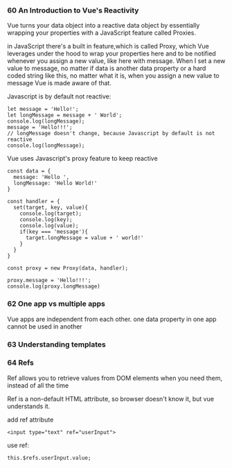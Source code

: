 ### 60 An Introduction to Vue's Reactivity

Vue turns your data object into a reactive data object by essentially wrapping your properties with a JavaScript feature called Proxies.

in JavaScript there's a built in feature,which is called Proxy, which Vue leverages under the hood to wrap your properties here and to be notified whenever you assign a new value, like here with message. When I set a new value to message, no matter if data is another data property or a hard coded string like this, no matter what it is, when you assign a new value to message Vue is made aware of that.

Javascript is by default not reactive:

```
let message = 'Hello!';
let longMessage = message + ' World';
console.log(longMessage);
message = 'Hello!!!';
// longMessage doesn't change, because Javascript by default is not reactive
console.log(longMessage);
```

Vue uses Javascript's proxy feature to keep reactive

```
const data = {
  message: 'Hello ',
  longMessage: 'Hello World!'
}

const handler = {
  set(target, key, value){
    console.log(target);
    console.log(key);
    console.log(value);
    if(key === 'message'){
      target.longMessage = value + ' world!'
    }
  }
}

const proxy = new Proxy(data, handler);

proxy.message = 'Hello!!!';
console.log(proxy.longMessage)
```

### 62 One app vs multiple apps

Vue apps are independent from each other. one data property in one app cannot be used in another

### 63 Understanding templates

### 64 Refs

Ref allows you to retrieve values from DOM elements when you need them, instead of all the time

Ref is a non-default HTML attribute, so browser doesn't know it, but vue understands it.

add ref attribute

```
<input type="text" ref="userInput">
```

use ref:

```
this.$refs.userInput.value;
```

